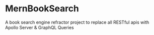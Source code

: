 # MernBookSearch
A book search engine refractor project to replace all RESTful apis with Apollo Server &amp; GraphQL Queries
